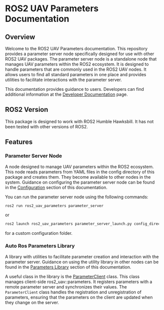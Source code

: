 # ROS2 UAV Parameters Documentation

## Overview

Welcome to the ROS2 UAV Parameters documentation. This repository provides a parameter server node specifically designed for use with other ROS2 UAV packages. The parameter server node is a standalone node that manages UAV parameters within the ROS2 ecosystem. It is designed to handle parameters that are commonly used in the ROS2 UAV nodes. It allows users to find all standard parameters in one place and provides utilities to facilitate interactions with the parameter server.

This documentation provides guidance to users. Developers can find additional information at the [Developer Documentation](rosdoc2/ros2_uav_parameters) page.

## ROS2 Version

This package is designed to work with ROS2 Humble Hawksbill. It has not been tested with other versions of ROS2.

## Features

### Parameter Server Node

A node designed to manage UAV parameters within the ROS2 ecosystem. This node reads parameters from YAML files in the config directory of this package and creates them. They become available to other nodes in the system. Guidance on configuring the parameter server node can be found in the [Configuration](configuration.md) section of this documentation.

You can run the parameter server node using the following commands:

```sh
ros2 run ros2_uav_parameters parameter_server
```

or

```sh
ros2 launch ros2_uav_parameters parameter_server_launch.py config_directory:=<your_config_folder_path>
```

for a custom configuration folder.

### Auto Ros Parameters Library

A library with utilities to facilitate parameter creation and interaction with the parameter server. Guidance on using the utility library in other nodes can be found in the [Parameters Library](parameter_library.md) section of this documentation.

A useful class in the library is the [ParameterClient](parameter_library.md#ros2_uav::parameters::ParameterClient) class. This class manages client-side ros2_uav::parameters. It registers parameters with a remote parameter server and synchronizes their values. The `ParameterClient` class handles the registration and unregistration of parameters, ensuring that the parameters on the client are updated when they change on the server.
